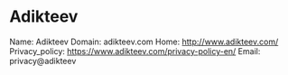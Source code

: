
# Adikteev

Name: Adikteev
Domain: adikteev.com
Home: http://www.adikteev.com/
Privacy_policy: https://www.adikteev.com/privacy-policy-en/
Email: privacy@adikteev
